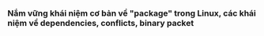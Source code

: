 ### Nắm vững khái niệm cơ bản về "package" trong Linux, các khái niệm về dependencies, conflicts, binary packet
